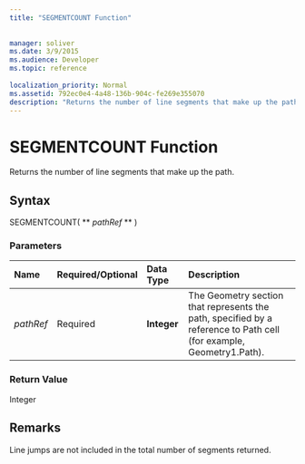 ```yaml
---
title: "SEGMENTCOUNT Function"
 
 
manager: soliver
ms.date: 3/9/2015
ms.audience: Developer
ms.topic: reference
 
localization_priority: Normal
ms.assetid: 792ec0e4-4a48-136b-904c-fe269e355070
description: "Returns the number of line segments that make up the path."
---
```


# SEGMENTCOUNT Function

Returns the number of line segments that make up the path.
  
## Syntax

SEGMENTCOUNT( ** *pathRef* ** ) 
  
### Parameters

|**Name**|**Required/Optional**|**Data Type**|**Description**|
|:-----|:-----|:-----|:-----|
| _pathRef_ <br/> |Required  <br/> |**Integer** <br/> |The Geometry section that represents the path, specified by a reference to Path cell (for example, Geometry1.Path).  <br/> |
   
### Return Value

Integer
  
## Remarks

Line jumps are not included in the total number of segments returned.
  

